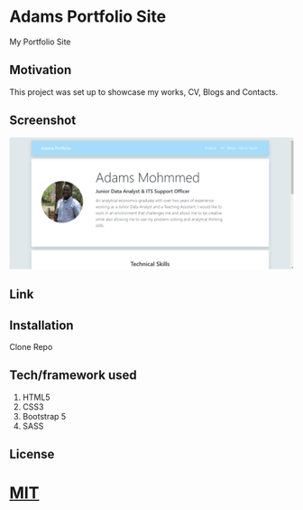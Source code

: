 # Adams Portfolio Site

My Portfolio Site

## Motivation

This project was set up to showcase my works, CV, Blogs and Contacts.

## Screenshot

![My Portfolio Site](img/psite.PNG "My Portfolio Site")

## Link

## Installation

Clone Repo

## Tech/framework used

1. HTML5
2. CSS3
3. Bootstrap 5
4. SASS

## License

# [MIT](https://choosealicense.com/licenses/mit/)
